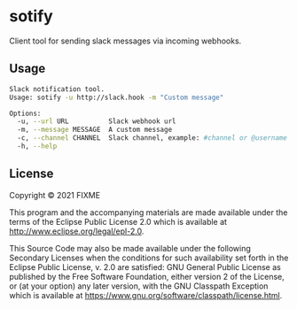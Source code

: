 # sotify
Client tool for sending slack messages via incoming webhooks.

## Usage

``` sh
Slack notification tool.
Usage: sotify -u http://slack.hook -m "Custom message" 

Options:
  -u, --url URL          Slack webhook url
  -m, --message MESSAGE  A custom message
  -c, --channel CHANNEL  Slack channel, example: #channel or @username
  -h, --help
```

## License

Copyright © 2021 FIXME

This program and the accompanying materials are made available under the
terms of the Eclipse Public License 2.0 which is available at
http://www.eclipse.org/legal/epl-2.0.

This Source Code may also be made available under the following Secondary
Licenses when the conditions for such availability set forth in the Eclipse
Public License, v. 2.0 are satisfied: GNU General Public License as published by
the Free Software Foundation, either version 2 of the License, or (at your
option) any later version, with the GNU Classpath Exception which is available
at https://www.gnu.org/software/classpath/license.html.
